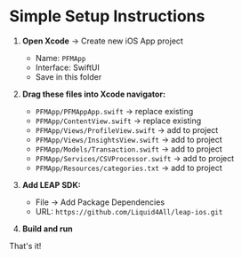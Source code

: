 # Simple Setup Instructions

1. **Open Xcode** → Create new iOS App project
   - Name: `PFMApp` 
   - Interface: SwiftUI
   - Save in this folder

2. **Drag these files into Xcode navigator:**
   - `PFMApp/PFMAppApp.swift` → replace existing
   - `PFMApp/ContentView.swift` → replace existing  
   - `PFMApp/Views/ProfileView.swift` → add to project
   - `PFMApp/Views/InsightsView.swift` → add to project
   - `PFMApp/Models/Transaction.swift` → add to project
   - `PFMApp/Services/CSVProcessor.swift` → add to project
   - `PFMApp/Resources/categories.txt` → add to project

3. **Add LEAP SDK:**
   - File → Add Package Dependencies
   - URL: `https://github.com/Liquid4All/leap-ios.git`

4. **Build and run**

That's it!